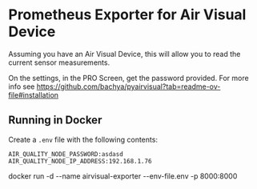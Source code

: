 # Prometheus Exporter for Air Visual Device

Assuming you have an Air Visual Device, this will allow you to read the current sensor measurements. 

On the settings, in the PRO Screen, get the password provided. For more info see https://github.com/bachya/pyairvisual?tab=readme-ov-file#installation


## Running in Docker

Create a `.env` file with the following contents:

```
AIR_QUALITY_NODE_PASSWORD:asdasd
AIR_QUALITY_NODE_IP_ADDRESS:192.168.1.76
```

docker run -d --name airvisual-exporter --env-file.env -p 8000:8000